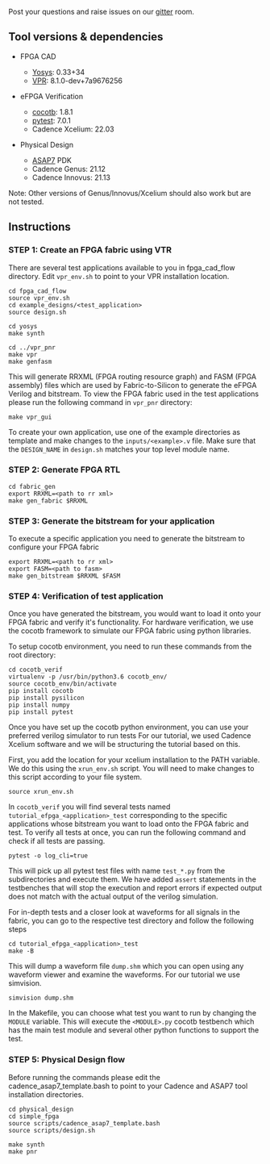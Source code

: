 Post your questions and raise issues on our [gitter](https://app.gitter.im/#/room/!caIZPIzqZRxWsNVwfm:gitter.im) room.

## Tool versions & dependencies

* FPGA CAD
    * [Yosys](https://github.com/YosysHQ/yosys): 0.33+34
    * [VPR](https://github.com/verilog-to-routing/vtr-verilog-to-routing/): 8.1.0-dev+7a9676256

* eFPGA Verification
    * [cocotb](https://github.com/cocotb/cocotb): 1.8.1
    * [pytest](https://docs.pytest.org/en/8.0.x/): 7.0.1
    * Cadence Xcelium: 22.03

* Physical Design
    * [ASAP7](https://github.com/The-OpenROAD-Project/asap7) PDK 
    * Cadence Genus: 21.12
    * Cadence Innovus: 21.13

Note: Other versions of Genus/Innovus/Xcelium should also work but are not tested.


## Instructions


### STEP 1: Create an FPGA fabric using VTR 
There are several test applications available to you in fpga_cad_flow directory. Edit `vpr_env.sh` to point to your VPR installation location.

```command
cd fpga_cad_flow
source vpr_env.sh
cd example_designs/<test_application>
source design.sh

cd yosys
make synth

cd ../vpr_pnr
make vpr
make genfasm
```

This will generate RRXML (FPGA routing resource graph)  and FASM (FPGA assembly) files which are used by Fabric-to-Silicon to generate the eFPGA Verilog and bitstream. To view the FPGA fabric used in the test applications please run the following command in `vpr_pnr` directory:

```command
make vpr_gui
```

To create your own application, use one of the example directories as template and make changes to the `inputs/<example>.v` file. Make sure that the `DESIGN_NAME` in `design.sh` matches your top level module name.

### STEP 2: Generate FPGA RTL

```command
cd fabric_gen
export RRXML=<path to rr xml>
make gen_fabric $RRXML
```


### STEP 3: Generate the bitstream for your application
To execute a specific application you need to generate the bitstream to configure your FPGA fabric

```command
export RRXML=<path to rr xml>
export FASM=<path to fasm>
make gen_bitstream $RRXML $FASM
```

### STEP 4: Verification of test application

Once you have generated the bitstream, you would want to load it onto your FPGA fabric and verify it's functionality.
For hardware verification, we use the cocotb framework to simulate our FPGA fabric using python libraries.

To setup cocotb environment, you need to run these commands from the root directory:
```command
cd cocotb_verif
virtualenv -p /usr/bin/python3.6 cocotb_env/
source cocotb_env/bin/activate
pip install cocotb
pip install pysilicon
pip install numpy
pip install pytest
```
Once you have set up the cocotb python environment, you can use your preferred verilog simulator to run tests
For our tutorial, we used Cadence Xcelium software and we will be structuring the tutorial based on this.

First, you add the location for your xcelium installation to the PATH variable. We do this using the `xrun_env.sh` script. You will need to make changes to this script according to your file system.

```command
source xrun_env.sh
```

In `cocotb_verif` you will find several tests named `tutorial_efpga_<application>_test` corresponding to the specific applications whose bitstream you want to load onto the FPGA fabric and test.
To verify all tests at once, you can run the following command and check if all tests are passing.

```command
pytest -o log_cli=true
```

This will pick up all pytest test files with name `test_*.py` from the subdirectories and execute them. We have added `assert` statements in the testbenches that will stop the execution and report errors if expected output does not match with the actual output of the verilog simulation.

For in-depth tests and a closer look at waveforms for all signals in the fabric, you can go to the respective test directory and follow the following steps

```command
cd tutorial_efpga_<application>_test
make -B
```

This will dump a waveform file `dump.shm` which you can open using any waveform viewer and examine the waveforms. For our tutorial we use simvision.

```command
simvision dump.shm
```

In the Makefile, you can choose what test you want to run by changing the `MODULE` variable. This will execute the `<MODULE>.py` cocotb testbench which has the main test module and several other python functions to support the test.

### STEP 5: Physical Design flow

Before running the commands please edit the cadence_asap7_template.bash to point to your Cadence and ASAP7 tool installation directories.


```command
cd physical_design
cd simple_fpga
source scripts/cadence_asap7_template.bash
source scripts/design.sh

make synth
make pnr
``` 



